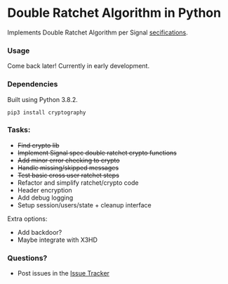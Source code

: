 # Double Ratchet Algorithm in Python

Implements Double Ratchet Algorithm per Signal [secifications](https://signal.org/docs/specifications/doubleratchet/).

### Usage

Come back later! Currently in early development.

### Dependencies

Built using Python 3.8.2.  

```pip3 install cryptography```


### Tasks:

- ~~Find crypto lib~~
- ~~Implement Signal spec double ratchet crypto functions~~
- ~~Add minor error checking to crypto~~
- ~~Handle missing/skipped messages~~
- ~~Test basic cross user ratchet steps~~
- Refactor and simplify ratchet/crypto code
- Header encryption
- Add debug logging
- Setup session/users/state + cleanup interface

Extra options:

- Add backdoor?
- Maybe integrate with X3HD

### Questions?

- Post issues in the [Issue Tracker](https://github.com/nefrob/double-ratchet-alg/issues)